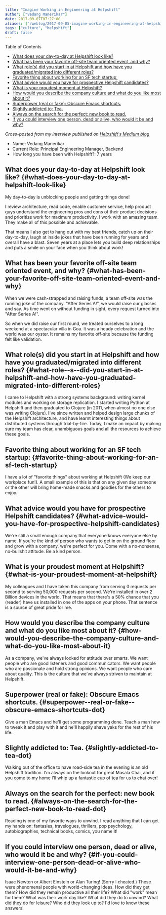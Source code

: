 ```yaml
---
title: "Imagine Working in Engineering at Helpshift"
author: ["Vedang Manerikar"]
date: 2017-09-07T07:27:00
aliases: ["/weblog/2017-09-05-imagine-working-in-engineering-at-helpshift/"]
tags: ["culture", "helpshift"]
draft: false
---
```


<div class="ox-hugo-toc toc">

<div class="heading">Table of Contents</div>

- [What does your day-to-day at Helpshift look like?](#what-does-your-day-to-day-at-helpshift-look-like)
- [What has been your favorite off-site team oriented event, and why?](#what-has-been-your-favorite-off-site-team-oriented-event-and-why)
- [What role(s) did you start in at Helpshift and how have you graduated/migrated into different roles?](#what-role--s--did-you-start-in-at-helpshift-and-how-have-you-graduated-migrated-into-different-roles)
- [Favorite thing about working for an SF tech startup:](#favorite-thing-about-working-for-an-sf-tech-startup)
- [What advice would you have for prospective Helpshift candidates?](#what-advice-would-you-have-for-prospective-helpshift-candidates)
- [What is your proudest moment at Helpshift?](#what-is-your-proudest-moment-at-helpshift)
- [How would you describe the company culture and what do you like most about it?](#how-would-you-describe-the-company-culture-and-what-do-you-like-most-about-it)
- [Superpower (real or fake): Obscure Emacs shortcuts.](#superpower--real-or-fake--obscure-emacs-shortcuts-dot)
- [Slightly addicted to: Tea.](#slightly-addicted-to-tea-dot)
- [Always on the search for the perfect: new book to read.](#always-on-the-search-for-the-perfect-new-book-to-read-dot)
- [If you could interview one person, dead or alive, who would it be and why?](#if-you-could-interview-one-person-dead-or-alive-who-would-it-be-and-why)

</div>
<!--endtoc-->

_Cross-posted from my interview published on [Helpshift's Medium blog](https://medium.com/@helpshift/image-ine-working-in-engineering-at-helpshift-8818247e2188)_

-   Name: Vedang Manerikar
-   Current Role: Principal Engineering Manager, Backend
-   How long you have been with Helpshift?: 7 years

<!--more-->


## What does your day-to-day at Helpshift look like? {#what-does-your-day-to-day-at-helpshift-look-like}

My day-to-day is unblocking people and getting things done!

I review architecture, read code, enable customer service, help product guys understand the engineering pros and cons of their product decisions and prioritize work for maximum productivity. I work with an amazing team. They make all of this possible and achievable.

That means I also get to hang out with my best friends, catch up on their day-to-day, laugh at inside jokes that have been running for years and overall have a blast. Seven years at a place lets you build deep relationships and puts a smile on your face when you think about work!


## What has been your favorite off-site team oriented event, and why? {#what-has-been-your-favorite-off-site-team-oriented-event-and-why}

When we were cash-strapped and raising funds, a team off-site was the running joke of the company. "After Series A!", we would raise our glasses and say. As time went on without funding in sight, every request turned into "After Series A!".

So when we did raise our first round, we treated ourselves to a long weekend at a spectacular villa in Goa. It was a heady celebration and the world was our oyster. It remains my favorite off-site because the funding felt like validation.


## What role(s) did you start in at Helpshift and how have you graduated/migrated into different roles? {#what-role--s--did-you-start-in-at-helpshift-and-how-have-you-graduated-migrated-into-different-roles}

I came to Helpshift with a strong systems background: writing kernel modules and working on storage replication. I started writing Python at Helpshift and then graduated to Clojure (in 2011, when almost no one else was writing Clojure). I've since written and helped design large chunks of the Helpshift architecture, and have learnt interesting things about distributed systems through trial-by-fire. Today, I make an impact by making sure my team has clear, unambiguous goals and all the resources to achieve these goals.


## Favorite thing about working for an SF tech startup: {#favorite-thing-about-working-for-an-sf-tech-startup}

I have a lot of "favorite things" about working at Helpshift (We keep our workplace fun!). A small example of this is that on any given day someone or the other will bring home-made snacks and goodies for the others to enjoy.


## What advice would you have for prospective Helpshift candidates? {#what-advice-would-you-have-for-prospective-helpshift-candidates}

We're still a small enough company that everyone knows everyone else by name. If you're the kind of person who wants to get in on the ground floor and grow with a company, we're perfect for you. Come with a no-nonsense, no-bullshit attitude. Be a kind person.


## What is your proudest moment at Helpshift? {#what-is-your-proudest-moment-at-helpshift}

My colleagues and I have taken this company from serving 0 requests per second to serving 50,000 requests per second. We're installed in over 2 Billion devices in the world. That means that there's a 50% chance that you (reader) have us installed in one of the apps on your phone. That sentence is a source of great pride for me.


## How would you describe the company culture and what do you like most about it? {#how-would-you-describe-the-company-culture-and-what-do-you-like-most-about-it}

As a company, we've always looked for attitude over smarts. We want people who are good listeners and good communicators. We want people who are passionate and hold strong opinions. We want people who care about quality. This is the culture that we've always striven to maintain at Helpshift.


## Superpower (real or fake): Obscure Emacs shortcuts. {#superpower--real-or-fake--obscure-emacs-shortcuts-dot}

Give a man Emacs and he'll get some programming done. Teach a man how to tweak it and play with it and he'll happily shave yaks for the rest of his life.


## Slightly addicted to: Tea. {#slightly-addicted-to-tea-dot}

Walking out of the office to have road-side tea in the evening is an old Helpshift tradition. I'm always on the lookout for great Masala Chai, and if you come to my home I'll whip up a fantastic cup of tea for us to chat over!


## Always on the search for the perfect: new book to read. {#always-on-the-search-for-the-perfect-new-book-to-read-dot}

Reading is one of my favorite ways to unwind. I read anything that I can get my hands on: fantasies, travelogues, thrillers, pop psychology, autobiographies, technical books, comics, you name it!


## If you could interview one person, dead or alive, who would it be and why? {#if-you-could-interview-one-person-dead-or-alive-who-would-it-be-and-why}

Isaac Newton or Albert Einstein or Alan Turing! (Sorry I cheated.) These were phenomenal people with world-changing ideas. How did they get them? How did they remain productive all their life? What did "work" mean for them? What was their work day like? What did they do to unwind? What did they do for leisure? Who did <span class="underline">they</span> look up to? I'd love to know these answers!
